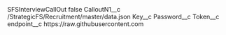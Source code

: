 <?xml version="1.0" encoding="UTF-8"?>
<CustomMetadata xmlns="http://soap.sforce.com/2006/04/metadata" xmlns:xsi="http://www.w3.org/2001/XMLSchema-instance" xmlns:xsd="http://www.w3.org/2001/XMLSchema">
    <label>SFSInterviewCallOut</label>
    <protected>false</protected>
    <values>
        <field>CalloutN1__c</field>
        <value xsi:type="xsd:string">/StrategicFS/Recruitment/master/data.json</value>
    </values>
    <values>
        <field>Key__c</field>
        <value xsi:nil="true"/>
    </values>
    <values>
        <field>Password__c</field>
        <value xsi:nil="true"/>
    </values>
    <values>
        <field>Token__c</field>
        <value xsi:nil="true"/>
    </values>
    <values>
        <field>endpoint__c</field>
        <value xsi:type="xsd:string">https://raw.githubusercontent.com</value>
    </values>
</CustomMetadata>
